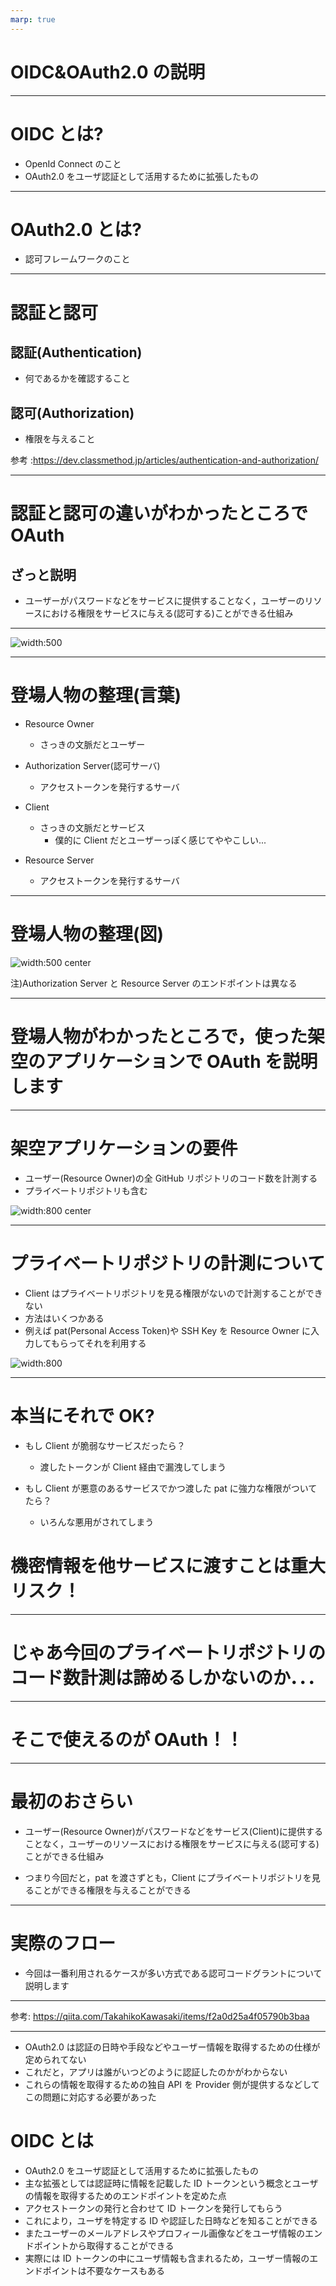 ```yaml
---
marp: true
---
```


# OIDC&OAuth2.0 の説明

---

# OIDC とは?

- OpenId Connect のこと
- OAuth2.0 をユーザ認証として活用するために拡張したもの

---

# OAuth2.0 とは?

- 認可フレームワークのこと

---

# 認証と認可

## 認証(Authentication)

- 何であるかを確認すること

## 認可(Authorization)

- 権限を与えること

参考 :https://dev.classmethod.jp/articles/authentication-and-authorization/

---

# 認証と認可の違いがわかったところで OAuth

## ざっと説明

- ユーザーがパスワードなどをサービスに提供することなく，ユーザーのリソースにおける権限をサービスに与える(認可する)ことができる仕組み

---

![width:500](question_head_gakuzen_boy.png)

---

# 登場人物の整理(言葉)

- Resource Owner
  - さっきの文脈だとユーザー
- Authorization Server(認可サーバ)
  - アクセストークンを発行するサーバ
- Client

  - さっきの文脈だとサービス
    - 僕的に Client だとユーザーっぽく感じてややこしい...

- Resource Server
  - アクセストークンを発行するサーバ

---

# 登場人物の整理(図)

![width:500 center](oauth-characters1.png)

注)Authorization Server と Resource Server のエンドポイントは異なる

---

# 登場人物がわかったところで，使った架空のアプリケーションで OAuth を説明します

---

# 架空アプリケーションの要件

- ユーザー(Resource Owner)の全 GitHub リポジトリのコード数を計測する
- プライベートリポジトリも含む

![width:800 center](oauth-app-example.png)

---

# プライベートリポジトリの計測について

- Client はプライベートリポジトリを見る権限がないので計測することができない
- 方法はいくつかある
- 例えば pat(Personal Access Token)や SSH Key を Resource Owner に入力してもらってそれを利用する

![width:800](bad-pattern.png)

---

# 本当にそれで OK?

- もし Client が脆弱なサービスだったら？
  - 渡したトークンが Client 経由で漏洩してしまう
- もし Client が悪意のあるサービスでかつ渡した pat に強力な権限がついてたら？

  - いろんな悪用がされてしまう

# 機密情報を他サービスに渡すことは重大リスク！

---

# じゃあ今回のプライベートリポジトリのコード数計測は諦めるしかないのか．．．

---

# そこで使えるのが OAuth！！

---

# 最初のおさらい

- ユーザー(Resource Owner)がパスワードなどをサービス(Client)に提供することなく，ユーザーのリソースにおける権限をサービスに与える(認可する)ことができる仕組み

- つまり今回だと，pat を渡さずとも，Client にプライベートリポジトリを見ることができる権限を与えることができる

---

# 実際のフロー

- 今回は一番利用されるケースが多い方式である認可コードグラントについて説明します

---

参考: https://qiita.com/TakahikoKawasaki/items/f2a0d25a4f05790b3baa

---

- OAuth2.0 は認証の日時や手段などやユーザー情報を取得するための仕様が定められてない
- これだと，アプリは誰がいつどのように認証したのかがわからない
- これらの情報を取得するための独自 API を Provider 側が提供するなどしてこの問題に対応する必要があった

# OIDC とは

- OAuth2.0 をユーザ認証として活用するために拡張したもの
- 主な拡張としては認証時に情報を記載した ID トークンという概念とユーザの情報を取得するためのエンドポイントを定めた点
- アクセストークンの発行と合わせて ID トークンを発行してもらう
- これにより，ユーザを特定する ID や認証した日時などを知ることができる
- またユーザーのメールアドレスやプロフィール画像などをユーザ情報のエンドポイントから取得することができる
- 実際には ID トークンの中にユーザ情報も含まれるため，ユーザー情報のエンドポイントは不要なケースもある
